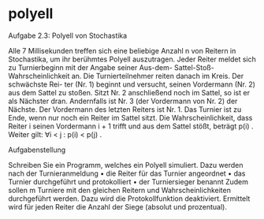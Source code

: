 # polyell

Aufgabe 2.3: Polyell von Stochastika

Alle 7 Millisekunden treffen sich eine beliebige Anzahl n von Reitern in Stochastika, um ihr berühmtes Polyell auszutragen. Jeder Reiter meldet sich zu Turnierbeginn mit der Angabe seiner Aus-dem-
Sattel-Stoß-Wahrscheinlichkeit an. Die Turnierteilnehmer reiten danach im Kreis. Der schwächste Rei-
ter (Nr. 1) beginnt und versucht, seinen Vordermann (Nr. 2) aus dem Sattel zu stoßen. Sitzt Nr. 2
anschließend noch im Sattel, so ist er als Nächster dran. Andernfalls ist Nr. 3 (der Vordermann von
Nr. 2) der Nächste. Der Vordermann des letzten Reiters ist Nr. 1. Das Turnier ist zu Ende, wenn nur
noch ein Reiter im Sattel sitzt.
Die Wahrscheinlichkeit, dass Reiter i seinen Vordermann i + 1 trifft und aus dem Sattel stößt,
beträgt p(i) . Weiter gilt: ∀i < j : p(i) < p(j) .

Aufgabenstellung

Schreiben Sie ein Programm, welches ein Polyell simuliert. Dazu werden nach der Turnieranmeldung
• die Reiter für das Turnier angeordnet
• das Turnier durchgeführt und protokolliert
• der Turniersieger benannt
Zudem sollen m Turniere mit den gleichen Reitern und Wahrscheinlichkeiten durchgeführt werden.
Dazu wird die Protokollfunktion deaktiviert. Ermittelt wird für jeden Reiter die Anzahl der Siege
(absolut und prozentual).
